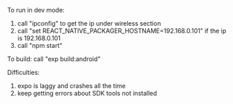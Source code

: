 To run in dev mode:
1. call "ipconfig" to get the ip under wireless section
2. call "set REACT_NATIVE_PACKAGER_HOSTNAME=192.168.0.101" if the ip is 192.168.0.101
3. call "npm start"


To build:
call "exp build:android"


Difficulties:
1. expo is laggy and crashes all the time
2. keep getting errors about SDK tools not installed
